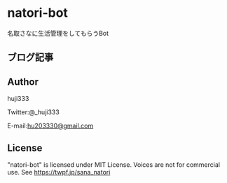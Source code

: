 # natori-bot
名取さなに生活管理をしてもらうBot
## ブログ記事

## Author
huji333

Twitter:@_huji333

E-mail:hu203330@gmail.com

## License
"natori-bot" is licensed under MIT License.
Voices are not for commercial use. See https://twpf.jp/sana_natori
